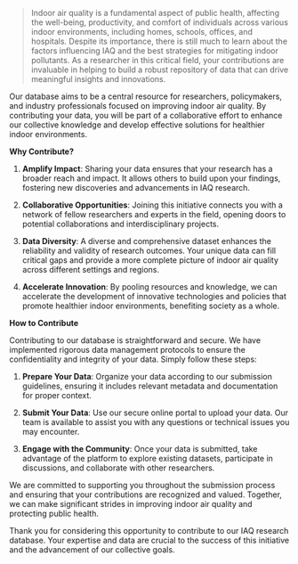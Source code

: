 > Indoor air quality is a fundamental aspect of public health, affecting the well-being, productivity, and comfort of individuals across various indoor environments, including homes, schools, offices, and hospitals. Despite its importance, there is still much to learn about the factors influencing IAQ and the best strategies for mitigating indoor pollutants. As a researcher in this critical field, your contributions are invaluable in helping to build a robust repository of data that can drive meaningful insights and innovations.

Our database aims to be a central resource for researchers, policymakers, and industry professionals focused on improving indoor air quality. By contributing your data, you will be part of a collaborative effort to enhance our collective knowledge and develop effective solutions for healthier indoor environments.

**Why Contribute?**

1. **Amplify Impact**: Sharing your data ensures that your research has a broader reach and impact. It allows others to build upon your findings, fostering new discoveries and advancements in IAQ research.
2. **Collaborative Opportunities**: Joining this initiative connects you with a network of fellow researchers and experts in the field, opening doors to potential collaborations and interdisciplinary projects.

3. **Data Diversity**: A diverse and comprehensive dataset enhances the reliability and validity of research outcomes. Your unique data can fill critical gaps and provide a more complete picture of indoor air quality across different settings and regions.

4. **Accelerate Innovation**: By pooling resources and knowledge, we can accelerate the development of innovative technologies and policies that promote healthier indoor environments, benefiting society as a whole.

**How to Contribute**

Contributing to our database is straightforward and secure. We have implemented rigorous data management protocols to ensure the confidentiality and integrity of your data. Simply follow these steps:

1. **Prepare Your Data**: Organize your data according to our submission guidelines, ensuring it includes relevant metadata and documentation for proper context.

2. **Submit Your Data**: Use our secure online portal to upload your data. Our team is available to assist you with any questions or technical issues you may encounter.

3. **Engage with the Community**: Once your data is submitted, take advantage of the platform to explore existing datasets, participate in discussions, and collaborate with other researchers.

We are committed to supporting you throughout the submission process and ensuring that your contributions are recognized and valued. Together, we can make significant strides in improving indoor air quality and protecting public health.

Thank you for considering this opportunity to contribute to our IAQ research database. Your expertise and data are crucial to the success of this initiative and the advancement of our collective goals.
